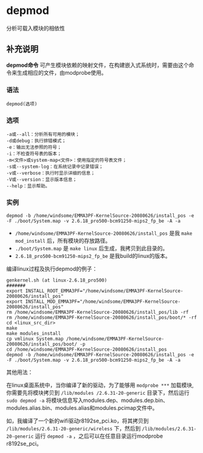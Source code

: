 #  depmod

分析可载入模块的相依性

##  补充说明

**depmod命令** 可产生模块依赖的映射文件，在构建嵌入式系统时，需要由这个命令来生成相应的文件，由modprobe使用。

###  语法

    
    
    depmod(选项)
    

###  选项

    
    
    -a或--all：分析所有可用的模块；
    -d或debug：执行排错模式；
    -e：输出无法参照的符号；
    -i：不检查符号表的版本；
    -m<文件>或system-map<文件>：使用指定的符号表文件；
    -s或--system-log：在系统记录中记录错误；
    -v或--verbose：执行时显示详细的信息；
    -V或--version：显示版本信息；
    --help：显示帮助。
    

###  实例

    
    
    depmod -b /home/windsome/EMMA3PF-KernelSource-20080626/install_pos -e -F ./boot/System.map -v 2.6.18_pro500-bcm91250-mips2_fp_be -A -a
    

  * ` /home/windsome/EMMA3PF-KernelSource-20080626/install_pos ` 是我 ` make mod_install ` 后，所有模块的存放路径。 
  * ` ./boot/System.map ` 是 ` make linux ` 后生成，我拷贝到此目录的。 
  * ` 2.6.18_pro500-bcm91250-mips2_fp_be ` 是我build的linux的版本。 

编译linux过程及执行depmod的例子：

    
    
    genkernel.sh (at linux-2.6.18_pro500)
    #######
    export INSTALL_ROOT_EMMA3PF="/home/windsome/EMMA3PF-KernelSource-20080626/install_pos"
    export INSTALL_MOD_EMMA3PF="/home/windsome/EMMA3PF-KernelSource-20080626/install_pos"
    rm /home/windsome/EMMA3PF-KernelSource-20080626/install_pos/lib -rf
    rm /home/windsome/EMMA3PF-KernelSource-20080626/install_pos/boot/* -rf
    cd <linux_src_dir>
    make
    make modules_install
    cp vmlinux System.map /home/windsome/EMMA3PF-KernelSource-20080626/install_pos/boot/ -p
    cd /home/windsome/EMMA3PF-KernelSource-20080626/install_pos
    depmod -b /home/windsome/EMMA3PF-KernelSource-20080626/install_pos -e -F ./boot/System.map -v 2.6.18_pro500-bcm91250-mips2_fp_be -A -a
    

其他用法：

在linux桌面系统中，当你编译了新的驱动，为了能够用 ` modprobe *** ` 加载模块, 你需要先将模块拷贝到 ` /lib/modules
/2.6.31-20-generic ` 目录下，然后运行 ` sudo depmod -a `
将模块信息写入modules.dep、modules.dep.bin、modules.alias.bin、modules.alias和modules.pcimap文件中。

如，我编译了一个新的wifi驱动r8192se_pci.ko，将其拷贝到 ` /lib/modules/2.6.31-20-generic/wireless
` 下，然后到 ` /lib/modules/2.6.31-20-generic ` 运行 ` depmod -a `
，之后可以在任意目录运行modprobe r8192se_pci。

